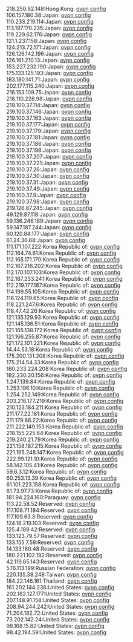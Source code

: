 218.250.92.148:Hong Kong: [ovpn config](vpn/218_250_92_148.ovpn)  
106.157.180.38:Japan: [ovpn config](vpn/106_157_180_38.ovpn)  
110.233.219.114:Japan: [ovpn config](vpn/110_233_219_114.ovpn)  
113.197.170.235:Japan: [ovpn config](vpn/113_197_170_235.ovpn)  
119.229.62.176:Japan: [ovpn config](vpn/119_229_62_176.ovpn)  
121.1.237.158:Japan: [ovpn config](vpn/121_1_237_158.ovpn)  
124.213.72.171:Japan: [ovpn config](vpn/124_213_72_171.ovpn)  
126.126.142.196:Japan: [ovpn config](vpn/126_126_142_196.ovpn)  
126.161.210.13:Japan: [ovpn config](vpn/126_161_210_13.ovpn)  
153.227.232.190:Japan: [ovpn config](vpn/153_227_232_190.ovpn)  
175.133.125.193:Japan: [ovpn config](vpn/175_133_125_193.ovpn)  
183.180.141.71:Japan: [ovpn config](vpn/183_180_141_71.ovpn)  
202.177.115.240:Japan: [ovpn config](vpn/202_177_115_240.ovpn)  
216.153.109.75:Japan: [ovpn config](vpn/216_153_109_75.ovpn)  
218.110.226.98:Japan: [ovpn config](vpn/218_110_226_98.ovpn)  
219.100.37.114:Japan: [ovpn config](vpn/219_100_37_114.ovpn)  
219.100.37.146:Japan: [ovpn config](vpn/219_100_37_146.ovpn)  
219.100.37.163:Japan: [ovpn config](vpn/219_100_37_163.ovpn)  
219.100.37.177:Japan: [ovpn config](vpn/219_100_37_177.ovpn)  
219.100.37.179:Japan: [ovpn config](vpn/219_100_37_179.ovpn)  
219.100.37.181:Japan: [ovpn config](vpn/219_100_37_181.ovpn)  
219.100.37.186:Japan: [ovpn config](vpn/219_100_37_186.ovpn)  
219.100.37.198:Japan: [ovpn config](vpn/219_100_37_198.ovpn)  
219.100.37.207:Japan: [ovpn config](vpn/219_100_37_207.ovpn)  
219.100.37.221:Japan: [ovpn config](vpn/219_100_37_221.ovpn)  
219.100.37.26:Japan: [ovpn config](vpn/219_100_37_26.ovpn)  
219.100.37.30:Japan: [ovpn config](vpn/219_100_37_30.ovpn)  
219.100.37.31:Japan: [ovpn config](vpn/219_100_37_31.ovpn)  
219.100.37.49:Japan: [ovpn config](vpn/219_100_37_49.ovpn)  
219.100.37.9:Japan: [ovpn config](vpn/219_100_37_9.ovpn)  
219.100.37.98:Japan: [ovpn config](vpn/219_100_37_98.ovpn)  
219.126.87.245:Japan: [ovpn config](vpn/219_126_87_245.ovpn)  
49.129.87.118:Japan: [ovpn config](vpn/49_129_87_118.ovpn)  
59.136.246.189:Japan: [ovpn config](vpn/59_136_246_189.ovpn)  
59.147.187.244:Japan: [ovpn config](vpn/59_147_187_244.ovpn)  
60.120.84.177:Japan: [ovpn config](vpn/60_120_84_177.ovpn)  
61.24.36.68:Japan: [ovpn config](vpn/61_24_36_68.ovpn)  
111.171.107.222:Korea Republic of: [ovpn config](vpn/111_171_107_222.ovpn)  
112.164.74.61:Korea Republic of: [ovpn config](vpn/112_164_74_61.ovpn)  
112.165.171.170:Korea Republic of: [ovpn config](vpn/112_165_171_170.ovpn)  
112.167.216.202:Korea Republic of: [ovpn config](vpn/112_167_216_202.ovpn)  
112.170.107.103:Korea Republic of: [ovpn config](vpn/112_170_107_103.ovpn)  
112.187.233.241:Korea Republic of: [ovpn config](vpn/112_187_233_241.ovpn)  
112.219.177.187:Korea Republic of: [ovpn config](vpn/112_219_177_187.ovpn)  
114.199.55.105:Korea Republic of: [ovpn config](vpn/114_199_55_105.ovpn)  
116.124.119.65:Korea Republic of: [ovpn config](vpn/116_124_119_65.ovpn)  
118.221.247.6:Korea Republic of: [ovpn config](vpn/118_221_247_6.ovpn)  
118.47.42.26:Korea Republic of: [ovpn config](vpn/118_47_42_26.ovpn)  
121.135.129.93:Korea Republic of: [ovpn config](vpn/121_135_129_93.ovpn)  
121.145.136.51:Korea Republic of: [ovpn config](vpn/121_145_136_51.ovpn)  
121.165.138.172:Korea Republic of: [ovpn config](vpn/121_165_138_172.ovpn)  
121.166.255.87:Korea Republic of: [ovpn config](vpn/121_166_255_87.ovpn)  
121.172.101.221:Korea Republic of: [ovpn config](vpn/121_172_101_221.ovpn)  
14.44.53.18:Korea Republic of: [ovpn config](vpn/14_44_53_18.ovpn)  
175.200.131.208:Korea Republic of: [ovpn config](vpn/175_200_131_208.ovpn)  
175.214.54.33:Korea Republic of: [ovpn config](vpn/175_214_54_33.ovpn)  
180.233.224.208:Korea Republic of: [ovpn config](vpn/180_233_224_208.ovpn)  
182.230.20.156:Korea Republic of: [ovpn config](vpn/182_230_20_156.ovpn)  
1.247.139.84:Korea Republic of: [ovpn config](vpn/1_247_139_84.ovpn)  
1.253.196.10:Korea Republic of: [ovpn config](vpn/1_253_196_10.ovpn)  
1.254.252.149:Korea Republic of: [ovpn config](vpn/1_254_252_149.ovpn)  
203.216.177.219:Korea Republic of: [ovpn config](vpn/203_216_177_219.ovpn)  
210.123.184.211:Korea Republic of: [ovpn config](vpn/210_123_184_211.ovpn)  
211.177.22.181:Korea Republic of: [ovpn config](vpn/211_177_22_181.ovpn)  
211.179.86.22:Korea Republic of: [ovpn config](vpn/211_179_86_22.ovpn)  
211.222.149.153:Korea Republic of: [ovpn config](vpn/211_222_149_153.ovpn)  
218.155.225.64:Korea Republic of: [ovpn config](vpn/218_155_225_64.ovpn)  
219.240.21.79:Korea Republic of: [ovpn config](vpn/219_240_21_79.ovpn)  
221.158.187.215:Korea Republic of: [ovpn config](vpn/221_158_187_215.ovpn)  
221.165.248.147:Korea Republic of: [ovpn config](vpn/221_165_248_147.ovpn)  
222.99.121.10:Korea Republic of: [ovpn config](vpn/222_99_121_10.ovpn)  
58.142.105.41:Korea Republic of: [ovpn config](vpn/58_142_105_41.ovpn)  
59.6.3.12:Korea Republic of: [ovpn config](vpn/59_6_3_12.ovpn)  
60.253.13.39:Korea Republic of: [ovpn config](vpn/60_253_13_39.ovpn)  
61.101.223.158:Korea Republic of: [ovpn config](vpn/61_101_223_158.ovpn)  
61.73.97.73:Korea Republic of: [ovpn config](vpn/61_73_97_73.ovpn)  
181.94.224.160:Paraguay: [ovpn config](vpn/181_94_224_160.ovpn)  
113.22.58.52:Reserved: [ovpn config](vpn/113_22_58_52.ovpn)  
117.108.71.184:Reserved: [ovpn config](vpn/117_108_71_184.ovpn)  
117.109.63.3:Reserved: [ovpn config](vpn/117_109_63_3.ovpn)  
124.18.219.103:Reserved: [ovpn config](vpn/124_18_219_103.ovpn)  
125.4.189.42:Reserved: [ovpn config](vpn/125_4_189_42.ovpn)  
133.123.79.57:Reserved: [ovpn config](vpn/133_123_79_57.ovpn)  
133.155.7.59:Reserved: [ovpn config](vpn/133_155_7_59.ovpn)  
14.133.160.48:Reserved: [ovpn config](vpn/14_133_160_48.ovpn)  
180.221.102.192:Reserved: [ovpn config](vpn/180_221_102_192.ovpn)  
42.119.65.143:Reserved: [ovpn config](vpn/42_119_65_143.ovpn)  
5.16.113.199:Russian Federation: [ovpn config](vpn/5_16_113_199.ovpn)  
220.135.38.248:Taiwan: [ovpn config](vpn/220_135_38_248.ovpn)  
184.22.146.161:Thailand: [ovpn config](vpn/184_22_146_161.ovpn)  
161.202.144.236:United States: [ovpn config](vpn/161_202_144_236.ovpn)  
202.182.127.177:United States: [ovpn config](vpn/202_182_127_177.ovpn)  
207.148.91.158:United States: [ovpn config](vpn/207_148_91_158.ovpn)  
208.94.244.242:United States: [ovpn config](vpn/208_94_244_242.ovpn)  
71.204.182.72:United States: [ovpn config](vpn/71_204_182_72.ovpn)  
73.202.142.24:United States: [ovpn config](vpn/73_202_142_24.ovpn)  
98.168.15.82:United States: [ovpn config](vpn/98_168_15_82.ovpn)  
98.42.194.59:United States: [ovpn config](vpn/98_42_194_59.ovpn)  
